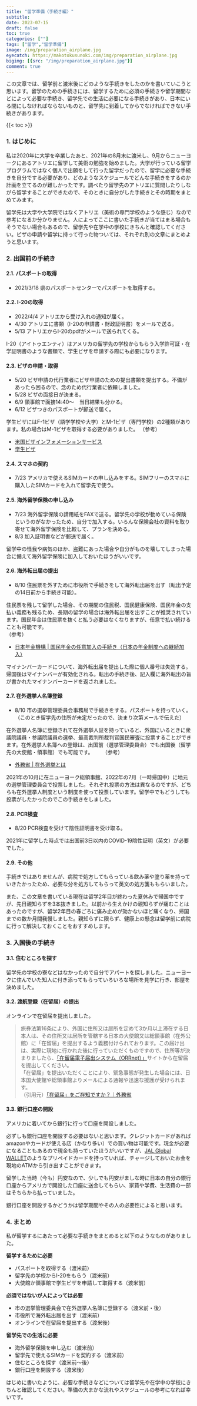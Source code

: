 ```yaml
---
title: "留学準備〈手続き編〉"
subtitle: 
date: 2023-07-15
draft: false
toc: true
categories: [""]
tags: ["留学","留学準備"]
image: /img/preparation_airplane.jpg
eyecatch: https://makotokusunoki.com/img/preparation_airplane.jpg
bigimg: [{src: "/img/preparation_airplane.jpg"}]
comment: true
---
```


この文章では、留学前と渡米後にどのような手続きをしたのかを書いていこうと思います。留学のための手続きには、留学するために必須の手続きや留学期間などによって必要な手続き、留学先での生活に必要になる手続きがあり、日本にいる間にしなければならないものと、留学先に到着してからでなければできない手続きがあります。

{{< toc >}}

### 1. はじめに
私は2020年に大学を卒業したあと、2021年の8月末に渡米し、9月からニューヨークにあるアトリエに留学して美術の勉強を始めました。大学が行っている留学プログラムではなく個人で出願をして行った留学だったので、留学に必要な手続きを自分でする必要があり、どのようなスケジュールでどんな手続きをするのか計画を立てるのが難しかったです。調べたり留学先のアトリエに質問したりしながら留学することができたので、そのときに自分がした手続きとその時期をまとめてみます。　　

留学先は大学や大学院ではなくアトリエ（美術の専門学校のような感じ）なので参考になるか分かりません。人によってここに書いた手続きが当てはまる場合もそうでない場合もあるので、留学先や在学中の学校にきちんと確認してください。ビザの申請や留学に持って行った物ついては、それぞれ別の文章にまとめようと思います。

### 2. 出国前の手続き
#### 2.1. パスポートの取得
- 2021/3/18 県のパスポートセンターでパスポートを取得する。
#### 2.2. I-20の取得
- 2022/4/4 アトリエから受け入れの通知が届く。
- 4/30 アトリエに書類（I-20の申請書・財政証明書）をメールで送る。
- 5/13 アトリエからI-20のpdfがメールで送られてくる。  

I-20（アイトゥエンティ）はアメリカの留学先の学校からもらう入学許可証・在学証明書のような書類で、学生ビザを申請する際にも必要になります。

#### 2.3. ビザの申請・取得
- 5/20 ビザ申請の代行業者にビザ申請のための提出書類を提出する。不備があったら困るので、念のため代行業者に依頼しました。
- 5/28 ビザの面接日が決まる。
- 6/9 領事館で面接14:40〜　当日結果も分かる。
- 6/12 ビザつきのパスポートが郵送で届く。  

学生ビザにはF-1ビザ（語学学校や大学）とM-1ビザ（専門学校）の2種類があります。私の場合はM-1ビザを取得する必要がありました。
（参考）  
- [米国ビザインフォメーションサービス](https://www.ustraveldocs.com/jp_jp/)
- [学生ビザ](https://www.ustraveldocs.com/jp_jp/jp-niv-typefandm.asp)

#### 2.4. スマホの契約
- 7/23 アメリカで使えるSIMカードの申し込みをする。SIMフリーのスマホに購入したSIMカードを入れて留学先で使う。
#### 2.5. 海外留学保険の申し込み
- 7/23 海外留学保険の請用紙をFAXで送る。留学先の学校が勧めている保険というのがなかったため、自分で加入する。いろんな保険会社の資料を取り寄せて海外留学保険を比較して、プランを決める。
- 8/3 加入証明書などが郵送で届く。  

留学中の怪我や病気のほか、盗難にあった場合や自分がものを壊してしまった場合に備えて海外留学保険に加入しておいたほうがいいです。  
#### 2.6. 海外転出届の提出
- 8/10 住民票を外すために市役所で手続きをして海外転出届を出す（転出予定の14日前から手続き可能）。

住民票を残して留学した場合、その期間の住民税、国民健康保険、国民年金の支払い義務も残るため、長期の留学の場合は海外転出届を出すことが推奨されています。国民年金は住民票を抜くと払う必要はなくなりますが、任意で払い続けることも可能です。  
（参考）   
- [日本年金機構 | 国民年金の任意加入の手続き（日本の年金制度への継続加入）](https://www.nenkin.go.jp/service/kokunen/kanyu/20140627-02.html)　　

マイナンバーカードについて、海外転出届を提出した際に個人番号は失効する。帰国後はマイナンバーが有効化される。転出の手続き後、記入欄に海外転出の旨が書かれたマイナンバーカードを返されました。

#### 2.7. 在外選挙人名簿登録
- 8/10 市の選挙管理委員会事務局で手続きをする。パスポートを持っていく。
（このとき留学先の住所が未定だったので、決まり次第メールで伝えた）  

在外選挙人名簿に登録されて在外選挙人証を持っていると、外国にいるときに衆議院議員・参議院議員の選挙、最高裁判所裁判官国民審査に投票することができます。在外選挙人名簿への登録は、出国前（選挙管理委員会）でも出国後（留学先の大使館・領事館）でも可能です。　　
（参考）  
- [外務省 | 在外選挙とは](https://www.mofa.go.jp/mofaj/toko/senkyo/abroad.html)  

2021年の10月に在ニューヨーク総領事館、2022年の7月（一時帰国中）に地元の選挙管理委員会で投票しました。それぞれ投票の方法は異なるのですが、どちらも在外選挙人制度という制度を使って投票しています。留学中でもどうしても投票がしたかったのでこの手続きをしました。  
#### 2.8. PCR検査
- 8/20 PCR検査を受けて陰性証明書を受け取る。

2021年に留学した時点では出国前3日以内のCOVID-19陰性証明（英文）が必要でした。

#### 2.9. その他
手続きではありませんが、病院で処方してもらっている飲み薬や塗り薬を持っていきたかったため、必要な分を処方してもらって英文の処方箋ももらいました。  

また、この文章を書いている現在は留学2年目が終わった夏休みで帰国中ですが、先日親知らずを3本抜きました。以前から生えかけの親知らずが痛むことはあったのですが、留学2年目の春ごろに痛み止めが効かないほど痛くなり、帰国までの数か月間我慢しました。親知らずに限らず、健康上の懸念は留学前に病院に行って解決しておくことをおすすめします。

### 3. 入国後の手続き
#### 3.1. 住むところを探す
留学先の学校の寮などはなかったので自分でアパートを探しました。ニューヨークに住んでいた知人に付き添ってもらっていろいろな場所を見学に行き、部屋を決めました。
#### 3.2. 渡航登録（在留届）の提出
オンラインで在留届を提出しました。

> 旅券法第16条により、外国に住所又は居所を定めて3か月以上滞在する日本人は、その住所又は居所を管轄する日本の大使館又は総領事館（在外公館）に「在留届」を提出するよう義務付けられております。この届け出は、実際に現地に行かれた後に行っていただくものですので、住所等が決まりましたら、[「在留届電子届出システム（ORRnet）」](https://www.ezairyu.mofa.go.jp/)サイトから在留届を提出してください。  
「在留届」を提出いただくことにより、緊急事態が発生した場合には、日本国大使館や総領事館よりメールによる通報や迅速な援護が受けられます。  
（引用元）[「在留届」をご存知ですか？｜外務省](https://www.mofa.go.jp/mofaj/toko/todoke/zairyu/index.html) 

#### 3.3. 銀行口座の開設
アメリカに着いてから銀行に行って口座を開設しました。  

必ずしも銀行口座を開設する必要はないと思います。クレジットカードがあればamazonやカードが使える店（かなり多い）での買い物は可能です。現金が必要になることもあるので現金も持っていたほうがいいですが、[JAL Global WALLET](https://www.jal-globalwallet.com/outline/)のようなプリペイドカードを持っていれば、チャージしておいたお金を現地のATMから引き出すことができます。  

留学した当時（今も）円安なので、少しでも円安がましな時に日本の自分の銀行口座からアメリカで開設した口座に送金してもらい、家賃や学費、生活費の一部はそちらから払っていました。  

銀行口座を開設するかどうかは留学期間やその人の必要性によると思います。

### 4. まとめ
私が留学するにあたって必要な手続きをまとめると以下のようなものがありました。

__留学するために必要__
- パスポートを取得する（渡米前）
- 留学先の学校からI-20をもらう（渡米前）
- 大使館か領事館で学生ビザを申請して取得する（渡米前）

__必須ではないが人によっては必要__
- 市の選挙管理委員会で在外選挙人名簿に登録する（渡米前・後）
- 市役所で海外転出届を出す（渡米前）
- オンラインで在留届を提出する（渡米後）

__留学先での生活に必要__
- 海外留学保険を申し込む（渡米前）
- 留学先で使えるSIMカードを契約する（渡米前）
- 住むところを探す（渡米前～後）
- 銀行口座を開設する（渡米後）

はじめに書いたように、必要な手続きなどについては留学先や在学中の学校にきちんと確認してください。準備の大まかな流れやスケジュールの参考になれば幸いです。